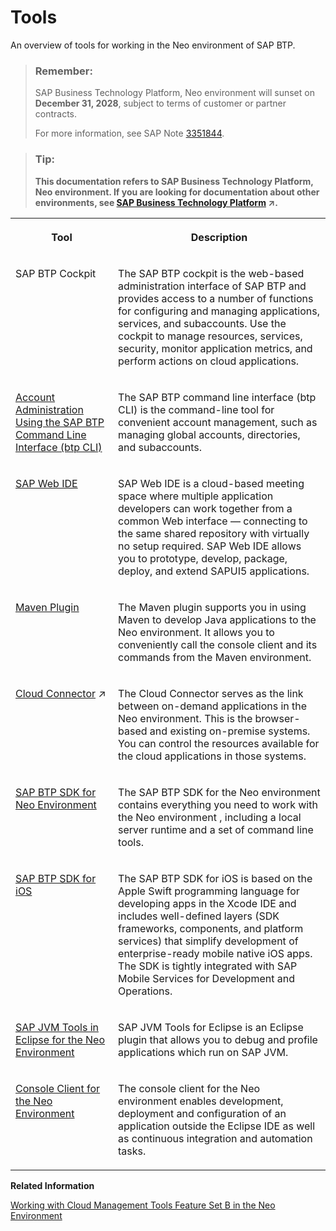 <!-- loioc47aca1f7daa478399eb983f6d66fd6b -->

# Tools

An overview of tools for working in the Neo environment of SAP BTP.

> ### Remember:  
> SAP Business Technology Platform, Neo environment will sunset on **December 31, 2028**, subject to terms of customer or partner contracts.
> 
> For more information, see SAP Note [3351844](https://me.sap.com/notes/3351844).

> ### Tip:  
> **This documentation refers to SAP Business Technology Platform, Neo environment. If you are looking for documentation about other environments, see [SAP Business Technology Platform](https://help.sap.com/viewer/65de2977205c403bbc107264b8eccf4b/Cloud/en-US/6a2c1ab5a31b4ed9a2ce17a5329e1dd8.html "SAP Business Technology Platform (SAP BTP) is an integrated offering comprised of four technology portfolios: database and data management, application development and integration, analytics, and intelligent technologies. The platform offers users the ability to turn data into business value, compose end-to-end business processes, and build and extend SAP applications quickly.") :arrow_upper_right:.**


<table>
<tr>
<th valign="top">

Tool

</th>
<th valign="top">

Description

</th>
</tr>
<tr>
<td valign="top">

SAP BTP Cockpit

</td>
<td valign="top">

The SAP BTP cockpit is the web-based administration interface of SAP BTP and provides access to a number of functions for configuring and managing applications, services, and subaccounts. Use the cockpit to manage resources, services, security, monitor application metrics, and perform actions on cloud applications.

</td>
</tr>
<tr>
<td valign="top">

[Account Administration Using the SAP BTP Command Line Interface \(btp CLI\)](../50-administration-and-ops-neo/account-administration-using-the-sap-btp-command-line-interface-btp-cli-7c6df2d.md)

</td>
<td valign="top">

The SAP BTP command line interface \(btp CLI\) is the command-line tool for convenient account management, such as managing global accounts, directories, and subaccounts.

</td>
</tr>
<tr>
<td valign="top">

[SAP Web IDE](sap-web-ide-43ca1e9.md)

</td>
<td valign="top">

SAP Web IDE is a cloud-based meeting space where multiple application developers can work together from a common Web interface — connecting to the same shared repository with virtually no setup required. SAP Web IDE allows you to prototype, develop, package, deploy, and extend SAPUI5 applications.

</td>
</tr>
<tr>
<td valign="top">

[Maven Plugin](maven-plugin-4cbdab6.md)

</td>
<td valign="top">

The Maven plugin supports you in using Maven to develop Java applications to the Neo environment. It allows you to conveniently call the console client and its commands from the Maven environment.

</td>
</tr>
<tr>
<td valign="top">

[Cloud Connector](https://help.sap.com/viewer/b865ed651e414196b39f8922db2122c7/Cloud/en-US/d751d065774e45e1b6bdbfdfd541da13.html "Learn more about the Cloud Connector: features, scenarios and setup.") :arrow_upper_right:

</td>
<td valign="top">

The Cloud Connector serves as the link between on-demand applications in the Neo environment. This is the browser-based and existing on-premise systems. You can control the resources available for the cloud applications in those systems.

</td>
</tr>
<tr>
<td valign="top">

[SAP BTP SDK for Neo Environment](sap-btp-sdk-for-neo-environment-e7f54c2.md)

</td>
<td valign="top">

The SAP BTP SDK for the Neo environment contains everything you need to work with the Neo environment , including a local server runtime and a set of command line tools.

</td>
</tr>
<tr>
<td valign="top">

[SAP BTP SDK for iOS](sap-btp-sdk-for-ios-27e53d6.md)

</td>
<td valign="top">

The SAP BTP SDK for iOS is based on the Apple Swift programming language for developing apps in the Xcode IDE and includes well-defined layers \(SDK frameworks, components, and platform services\) that simplify development of enterprise-ready mobile native iOS apps. The SDK is tightly integrated with SAP Mobile Services for Development and Operations.

</td>
</tr>
<tr>
<td valign="top">

[SAP JVM Tools in Eclipse for the Neo Environment](sap-jvm-tools-in-eclipse-for-the-neo-environment-5be792a.md)

</td>
<td valign="top">

SAP JVM Tools for Eclipse is an Eclipse plugin that allows you to debug and profile applications which run on SAP JVM.

</td>
</tr>
<tr>
<td valign="top">

[Console Client for the Neo Environment](../50-administration-and-ops-neo/console-client-for-the-neo-environment-7613230.md)

</td>
<td valign="top">

The console client for the Neo environment enables development, deployment and configuration of an application outside the Eclipse IDE as well as continuous integration and automation tasks.

</td>
</tr>
</table>

**Related Information**  


[Working with Cloud Management Tools Feature Set B in the Neo Environment](working-with-cloud-management-tools-feature-set-b-in-the-neo-environment-8c963e8.md "Enterprise accounts in SAP BTP that have access to cloud management tools feature set B, can also use the enhanced capabilities offered by feature set B with their subaccounts in the Neo environment.")

